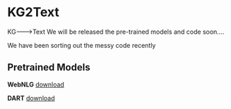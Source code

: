 # KG2Text
KG--->Text
We will be released the pre-trained models and code soon....


We have been sorting out the messy code recently


## Pretrained Models
**WebNLG**
[download](https://pan.quark.cn/s/5082a3d91c5f)

**DART**
[download](https://pan.quark.cn/s/0d4df8d0c9e0)

